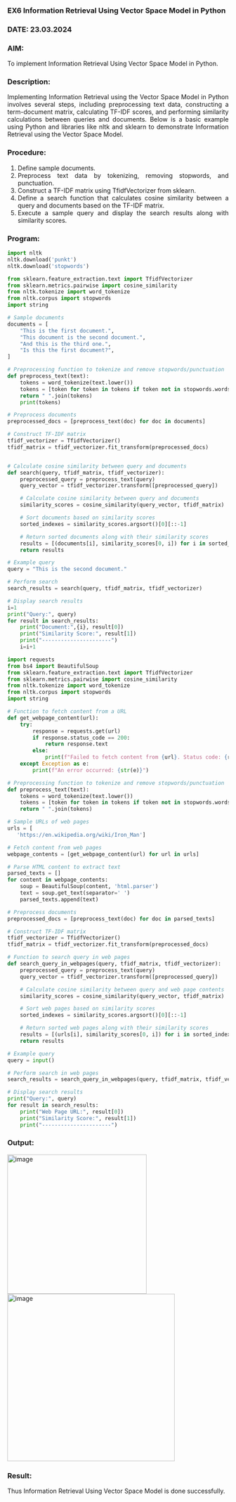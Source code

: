 ### EX6 Information Retrieval Using Vector Space Model in Python
### DATE: 23.03.2024
### AIM: 
To implement Information Retrieval Using Vector Space Model in Python.
### Description: 
<div align = "justify">
Implementing Information Retrieval using the Vector Space Model in Python involves several steps, including preprocessing text data, constructing a term-document matrix, 
calculating TF-IDF scores, and performing similarity calculations between queries and documents. Below is a basic example using Python and libraries like nltk and 
sklearn to demonstrate Information Retrieval using the Vector Space Model.

### Procedure:
1. Define sample documents.
2. Preprocess text data by tokenizing, removing stopwords, and punctuation.
3. Construct a TF-IDF matrix using TfidfVectorizer from sklearn.
4. Define a search function that calculates cosine similarity between a query and documents based on the TF-IDF matrix.
5. Execute a sample query and display the search results along with similarity scores.

### Program:

```python
import nltk
nltk.download('punkt')
nltk.download('stopwords')

from sklearn.feature_extraction.text import TfidfVectorizer
from sklearn.metrics.pairwise import cosine_similarity
from nltk.tokenize import word_tokenize
from nltk.corpus import stopwords
import string

# Sample documents
documents = [
    "This is the first document.",
    "This document is the second document.",
    "And this is the third one.",
    "Is this the first document?",
]

# Preprocessing function to tokenize and remove stopwords/punctuation
def preprocess_text(text):
    tokens = word_tokenize(text.lower())
    tokens = [token for token in tokens if token not in stopwords.words("english") and token not in string.punctuation]
    return " ".join(tokens)
    print(tokens)

# Preprocess documents
preprocessed_docs = [preprocess_text(doc) for doc in documents]

# Construct TF-IDF matrix
tfidf_vectorizer = TfidfVectorizer()
tfidf_matrix = tfidf_vectorizer.fit_transform(preprocessed_docs)


# Calculate cosine similarity between query and documents
def search(query, tfidf_matrix, tfidf_vectorizer):
    preprocessed_query = preprocess_text(query)
    query_vector = tfidf_vectorizer.transform([preprocessed_query])

    # Calculate cosine similarity between query and documents
    similarity_scores = cosine_similarity(query_vector, tfidf_matrix)

    # Sort documents based on similarity scores
    sorted_indexes = similarity_scores.argsort()[0][::-1]

    # Return sorted documents along with their similarity scores
    results = [(documents[i], similarity_scores[0, i]) for i in sorted_indexes]
    return results

# Example query
query = "This is the second document."

# Perform search
search_results = search(query, tfidf_matrix, tfidf_vectorizer)

# Display search results
i=1
print("Query:", query)
for result in search_results:
    print("Document:",{i}, result[0])
    print("Similarity Score:", result[1])
    print("----------------------")
    i=i+1
```
```py
import requests
from bs4 import BeautifulSoup
from sklearn.feature_extraction.text import TfidfVectorizer
from sklearn.metrics.pairwise import cosine_similarity
from nltk.tokenize import word_tokenize
from nltk.corpus import stopwords
import string

# Function to fetch content from a URL
def get_webpage_content(url):
    try:
        response = requests.get(url)
        if response.status_code == 200:
            return response.text
        else:
            print(f"Failed to fetch content from {url}. Status code: {response.status_code}")
    except Exception as e:
        print(f"An error occurred: {str(e)}")

# Preprocessing function to tokenize and remove stopwords/punctuation
def preprocess_text(text):
    tokens = word_tokenize(text.lower())
    tokens = [token for token in tokens if token not in stopwords.words("english") and token not in string.punctuation]
    return " ".join(tokens)

# Sample URLs of web pages
urls = [
   'https://en.wikipedia.org/wiki/Iron_Man']

# Fetch content from web pages
webpage_contents = [get_webpage_content(url) for url in urls]

# Parse HTML content to extract text
parsed_texts = []
for content in webpage_contents:
    soup = BeautifulSoup(content, 'html.parser')
    text = soup.get_text(separator=' ')
    parsed_texts.append(text)

# Preprocess documents
preprocessed_docs = [preprocess_text(doc) for doc in parsed_texts]

# Construct TF-IDF matrix
tfidf_vectorizer = TfidfVectorizer()
tfidf_matrix = tfidf_vectorizer.fit_transform(preprocessed_docs)

# Function to search query in web pages
def search_query_in_webpages(query, tfidf_matrix, tfidf_vectorizer):
    preprocessed_query = preprocess_text(query)
    query_vector = tfidf_vectorizer.transform([preprocessed_query])

    # Calculate cosine similarity between query and web page contents
    similarity_scores = cosine_similarity(query_vector, tfidf_matrix)

    # Sort web pages based on similarity scores
    sorted_indexes = similarity_scores.argsort()[0][::-1]

    # Return sorted web pages along with their similarity scores
    results = [(urls[i], similarity_scores[0, i]) for i in sorted_indexes]
    return results

# Example query
query = input()

# Perform search in web pages
search_results = search_query_in_webpages(query, tfidf_matrix, tfidf_vectorizer)

# Display search results
print("Query:", query)
for result in search_results:
    print("Web Page URL:", result[0])
    print("Similarity Score:", result[1])
    print("----------------------")
```

### Output:
<img width="317" alt="image" src="https://github.com/KeerthikaNagarajan/WDM_EXP6/assets/93427089/d04e9fc7-dee1-445c-a35c-7cf7228bf25e">

<img width="381" alt="image" src="https://github.com/KeerthikaNagarajan/WDM_EXP6/assets/93427089/5b8672f6-6e81-4d31-9cf9-d5f67425bff7">

### Result:
Thus Information Retrieval Using Vector Space Model is done successfully.


